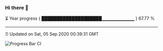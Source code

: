### Hi there 👋

⏳ Year progress { ████████████████████▁▁▁▁▁▁▁▁▁▁ } 67.77 %

---

⏰ Updated on Sat, 05 Sep 2020 00:39:31 GMT

![Progress Bar CI](https://github.com/liununu/liununu/workflows/Progress%20Bar%20CI/badge.svg)
